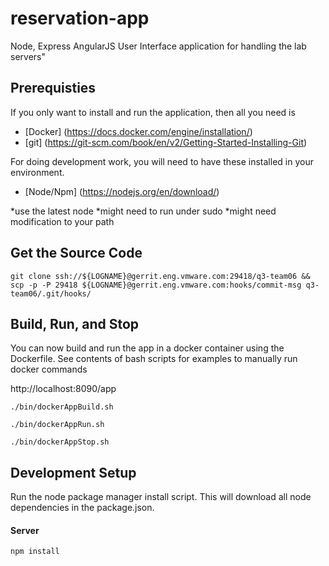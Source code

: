 reservation-app
======================

Node, Express AngularJS User Interface application for handling the lab servers" 


## Prerequisties

If you only want to install and run the application, then all you need is 

- [Docker] (https://docs.docker.com/engine/installation/)
- [git] (https://git-scm.com/book/en/v2/Getting-Started-Installing-Git)

For doing development work, you will need to have these installed in your
environment.

- [Node/Npm] (https://nodejs.org/en/download/)

 *use the latest node
 *might need to run under sudo
 *might need modification to your path

## Get the Source Code
```
git clone ssh://${LOGNAME}@gerrit.eng.vmware.com:29418/q3-team06 && scp -p -P 29418 ${LOGNAME}@gerrit.eng.vmware.com:hooks/commit-msg q3-team06/.git/hooks/
```

## Build, Run, and Stop
You can now build and run the app in a docker container using the Dockerfile. 
See contents of bash scripts for examples to manually run docker commands


http://localhost:8090/app

```
./bin/dockerAppBuild.sh
```

```
./bin/dockerAppRun.sh
```

```
./bin/dockerAppStop.sh
```




## Development Setup

Run the node package manager install script.  This will download all node dependencies in the package.json.

#### Server
```
npm install
```
